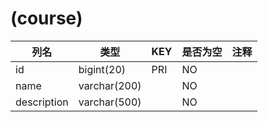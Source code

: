 # (course)
| 列名   | 类型   | KEY  | 是否为空 | 注释   |
| ---- | ---- | ---- | ---- | ---- |
|id|bigint(20)|PRI|NO||
|name|varchar(200)||NO||
|description|varchar(500)||NO||
